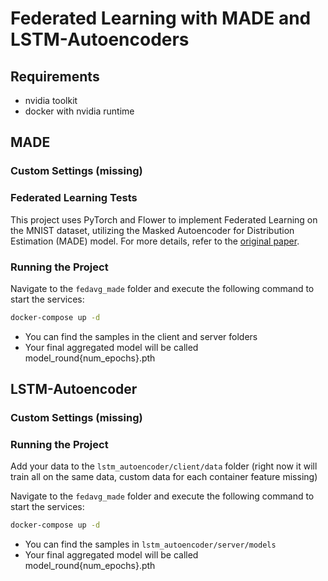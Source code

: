 # Federated Learning with MADE and LSTM-Autoencoders

## Requirements

- nvidia toolkit
- docker with nvidia runtime


## MADE
### Custom Settings (missing)

### Federated Learning Tests

This project uses PyTorch and Flower to implement Federated Learning on the MNIST dataset, utilizing the Masked Autoencoder for Distribution Estimation (MADE) model. For more details, refer to the [original paper](https://arxiv.org/abs/1502.03509).

### Running the Project

Navigate to the `fedavg_made` folder and execute the following command to start the services:

```sh
docker-compose up -d
```

- You can find the samples in the client and server folders
- Your final aggregated model will be called model_round{num_epochs}.pth

## LSTM-Autoencoder
### Custom Settings (missing)

### Running the Project

Add your data to the `lstm_autoencoder/client/data` folder (right now it will train all on the same data, custom data for each container feature missing)

Navigate to the `fedavg_made` folder and execute the following command to start the services:

```sh
docker-compose up -d
```

- You can find the samples in `lstm_autoencoder/server/models`
- Your final aggregated model will be called model_round{num_epochs}.pth
